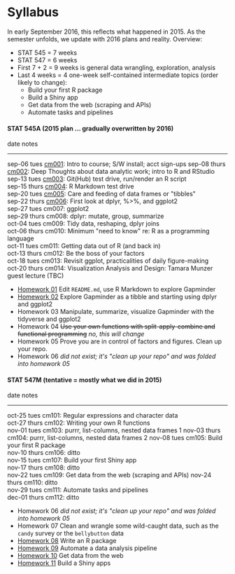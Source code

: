 # Syllabus





In early September 2016, this reflects what happened in 2015. As the semester unfolds, we update with 2016 plans and reality. Overview:

  * STAT 545 = 7 weeks
  * STAT 547 = 6 weeks
  * First 7 + 2 = 9 weeks is general data wrangling, exploration, analysis
  * Last 4 weeks = 4 one-week self-contained intermediate topics (order likely to change):
    - Build your first R package
    - Build a Shiny app
    - Get data from the web (scraping and APIs)
    - Automate tasks and pipelines

<!-- unholy hack to make following two tables less wide and the same wide -->
<style type="text/css">
table {
   max-width: 50%;
}
</style>

#### STAT 545A (2015 plan ... gradually overwritten by 2016)


date           notes                                                                                                              
-------------  -------------------------------------------------------------------------------------------------------------------
sep-06 tues    <a href="cm001_course-intro-sw-install-account-signup.html">cm001</a>: Intro to course; S/W install; acct sign-ups 
sep-08 thurs   <a href="cm002_r-rstudio-intro.html">cm002</a>: Deep Thoughts about data analytic work; intro to R and RStudio     
sep-13 tues    <a href="cm003_render-git-github-test-drive.html">cm003</a>: Git(Hub) test drive, run/render an R script           
sep-15 thurs   <a href="cm004_claim-repo-test-drive-rmd.html">cm004</a>: R Markdown test drive                                    
sep-20 tues    <a href="cm005_tidyverse-tibbles.html">cm005</a>: Care and feeding of data frames or "tibbles"                     
sep-22 thurs   <a href="cm006_tibbles-dplyr-ggplot2.html">cm006</a>: First look at dplyr, %>%, and ggplot2                        
sep-27 tues    cm007: ggplot2                                                                                                     
sep-29 thurs   cm008: dplyr: mutate, group, summarize                                                                             
oct-04 tues    cm009: Tidy data, reshaping, dplyr joins                                                                           
oct-06 thurs   cm010: Minimum "need to know" re: R as a programming language                                                      
oct-11 tues    cm011: Getting data out of R (and back in)                                                                         
oct-13 thurs   cm012: Be the boss of your factors                                                                                 
oct-18 tues    cm013: Revisit ggplot, practicalities of daily figure-making                                                       
oct-20 thurs   cm014: Visualization Analysis and Design: Tamara Munzer guest lecture (TBC)                                        

  * [Homework 01](hw01_edit-README.html) Edit `README.md`, use R Markdown to explore Gapminder
  * [Homework 02](hw02_explore-gapminder-dplyr.html) Explore Gapminder as a tibble and starting using dplyr and ggplot2
  * Homework 03 Manipulate, summarize, visualize Gapminder with the tidyverse and ggplot2
  * Homework 04 ~~Use your own functions with split-apply-combine and functional programming~~ *no, this will change*
  * Homework 05 Prove you are in control of factors and figures. Clean up your repo.
  * Homework 06 *did not exist; it's "clean up your repo" and was folded into homework 05*

#### STAT 547M (tentative = mostly what we did in 2015)


date           notes                                            
-------------  -------------------------------------------------
oct-25 tues    cm101: Regular expressions and character data    
oct-27 thurs   cm102: Writing your own R functions              
nov-01 tues    cm103: purrr, list-columns, nested data frames 1 
nov-03 thurs   cm104: purrr, list-columns, nested data frames 2 
nov-08 tues    cm105: Build your first R package                
nov-10 thurs   cm106: ditto                                     
nov-15 tues    cm107: Build your first Shiny app                
nov-17 thurs   cm108: ditto                                     
nov-22 tues    cm109: Get data from the web (scraping and APIs) 
nov-24 thurs   cm110: ditto                                     
nov-29 tues    cm111: Automate tasks and pipelines              
dec-01 thurs   cm112: ditto                                     

  * Homework 06 *did not exist; it's "clean up your repo" and was folded into homework 05*
  * Homework 07 Clean and wrangle some wild-caught data, such as the `candy` survey or the `bellybutton` data
  * [Homework 08](hw08_package.html) Write an R package
  * [Homework 09](hw09_automation.html) Automate a data analysis pipeline
  * [Homework 10](hw10_data-from-web.html) Get data from the web
  * [Homework 11](hw11_shiny.html) Build a Shiny apps
